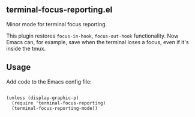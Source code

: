 ## terminal-focus-reporting.el

Minor mode for terminal focus reporting.

This plugin restores `focus-in-hook`, `focus-out-hook` functionality.
Now Emacs can, for example, save when the terminal loses a focus, even if it's inside the tmux.

## Usage

Add code to the Emacs config file:

```emacs-lisp

(unless (display-graphic-p)
  (require 'terminal-focus-reporting)
  (terminal-focus-reporting-mode))
```
